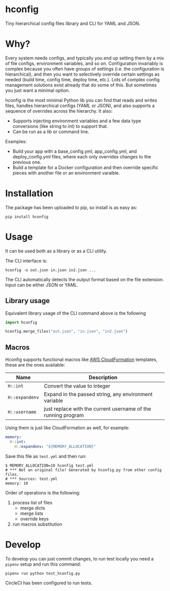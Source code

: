# hconfig

Tiny hierarchical config files library and CLI for YAML and JSON.

# Why?

Every system needs configs, and typically you end up setting them by a mix of file
configs, environment variables, and so on.
Configuration invariably is complex because you often have groups of settings (i.e.
the configuration is hierarchical), and then you want to selectively override certain
settings as needed (build time, config time, deploy time, etc.). Lots of complex config
management solutions exist already that do some of this.
But sometimes you just want a minimal option.

hconfig is the most minimal Python lib you can find that reads and writes files, handles
hierarchical configs (YAML or JSON), and also supports a sequence of overrides across the
hierarchy. It also:

- Supports injecting environment variables and a few data type conversions (like string to
  int) to support that.
- Can be run as a lib or command line.

Examples:

- Build your app with a base_config.yml, app_config.yml, and deploy_config.yml files, where
  each only overrides changes to the previous one.
- Build a template for a Docker configuration and then override specific pieces with another
  file or an environment varaible.

# Installation

The package has been uploaded to pip, so install is as easy as:

    pip install hconfig

# Usage

It can be used both as a library or as a CLI utility.

The CLI interface is:

    hconfig -o out.json in.json in2.json ...

The CLI automatically detects the output format based on the file extension.
Input can be either JSON or YAML.

## Library usage

Equivalent library usage of the CLI command above is the following

```python
import hconfig

hconfig.merge_files("out.json", "in.json", "in2.json")
```

## Macros

Hconfig supports functional macros like [AWS CloudFormation](https://docs.aws.amazon.com/AWSCloudFormation/latest/UserGuide/intrinsic-function-reference.html) templates, these are the ones available:

| Name           | Description                                                   |
| -------------- | ------------------------------------------------------------- |
| `H::int`       | Convert the value to integer                                  |
| `H::expandenv` | Expand in the passed string, any environment variable         |
| `H::username`  | just replace with the current username of the running program |

Using them is just like CloudFormation as well, for example:

```yaml
memory:
  H::int:
    H::expandenv: "${MEMORY_ALLOCATION}"
```

Save this file as `test.yml` and then run:

```
$ MEMORY_ALLOCATION=10 hconfig test.yml
# *** Not an original file! Generated by hconfig.py from other config files.
# *** Sources: test.yml
memory: 10
```

Order of operations is the following:

1. process list of files
   - merge dicts
   - merge lists
   - override keys
1. run macros substitution

# Develop

To develop you can just commit changes, to run test locally you need a `pipenv` setup and run
this command:

    pipenv run python test_hconfig.py

CircleCI has been configured to run tests.

